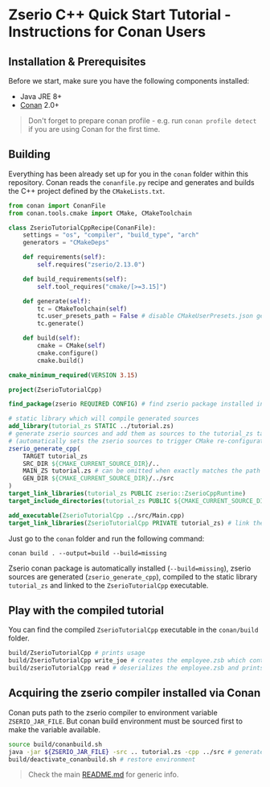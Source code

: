 # Zserio C++ Quick Start Tutorial - Instructions for Conan Users

## Installation & Prerequisites

Before we start, make sure you have the following components installed:

- Java JRE 8+
- [Conan](https://docs.conan.io/2/) 2.0+

> Don't forget to prepare conan profile - e.g. run `conan profile detect` if you are using Conan for
> the first time.

## Building

Everything has been already set up for you in the `conan` folder within this repository. Conan reads the
`conanfile.py` recipe and generates and builds the C++ project defined by the `CMakeLists.txt`.

```python
from conan import ConanFile
from conan.tools.cmake import CMake, CMakeToolchain

class ZserioTutorialCppRecipe(ConanFile):
    settings = "os", "compiler", "build_type", "arch"
    generators = "CMakeDeps"

    def requirements(self):
        self.requires("zserio/2.13.0")

    def build_requirements(self):
        self.tool_requires("cmake/[>=3.15]")

    def generate(self):
        tc = CMakeToolchain(self)
        tc.user_presets_path = False # disable CMakeUserPresets.json generation
        tc.generate()

    def build(self):
        cmake = CMake(self)
        cmake.configure()
        cmake.build()
```

```cmake
cmake_minimum_required(VERSION 3.15)

project(ZserioTutorialCpp)

find_package(zserio REQUIRED CONFIG) # find zserio package installed in conan's local cache

# static library which will compile generated sources
add_library(tutorial_zs STATIC ../tutorial.zs)
# generate zserio sources and add them as sources to the tutorial_zs target
# (automatically sets the zserio sources to trigger CMake re-configuration when they are modified)
zserio_generate_cpp(
    TARGET tutorial_zs
    SRC_DIR ${CMAKE_CURRENT_SOURCE_DIR}/..
    MAIN_ZS tutorial.zs # can be omitted when exactly matches the path used in add_library above
    GEN_DIR ${CMAKE_CURRENT_SOURCE_DIR}/../src
)
target_link_libraries(tutorial_zs PUBLIC zserio::ZserioCppRuntime)
target_include_directories(tutorial_zs PUBLIC ${CMAKE_CURRENT_SOURCE_DIR}/../src)

add_executable(ZserioTutorialCpp ../src/Main.cpp)
target_link_libraries(ZserioTutorialCpp PRIVATE tutorial_zs) # link the library compiled from generated sources

```

Just go to the `conan` folder and run the following command:
```
conan build . --output=build --build=missing
```

Zserio conan package is automatically installed (`--build=missing`), zserio sources are generated
(`zserio_generate_cpp`), compiled to the static library `tutorial_zs` and linked to
the `ZserioTutorialCpp` executable.

## Play with the compiled tutorial

You can find the compiled `ZserioTutorialCpp` executable in the `conan/build` folder.

```bash
build/ZserioTutorialCpp # prints usage
build/ZserioTutorialCpp write_joe # creates the employee.zsb which contains serialized Joe's data
build/zserioTutorialCpp read # deserializes the employee.zsb and prints out info about the employee
```

## Acquiring the zserio compiler installed via Conan

Conan puts path to the zserio compiler to environment variable `ZSERIO_JAR_FILE`. But conan build environment
must be sourced first to make the variable available.

```bash
source build/conanbuild.sh
java -jar ${ZSERIO_JAR_FILE} -src .. tutorial.zs -cpp ../src # generates the C++ sources from the schema
build/deactivate_conanbuild.sh # restore environment
```

> Check the main [README.md](../README.md#writing-a-schema) for generic info.
